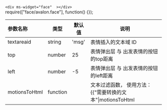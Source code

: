 `<div ms-widget="face"  ></div>`   
 require(["face/avalon.face"], function() {});

| 参数名称  |     类型|  默认值  |说明     |
| :--------  |  ------- | ------| -------- |
|textareaid| string| 'msg' | 表情插入的文本域 ID|
|top| number| 25| 表情弹出层 与 出发表情的按钮的top距离|
|left| number|-5| 表情弹出层 与 出发表情的按钮的left距离|
|motionsToHtml| function|| 文本过滤函数， 使用方法：{{"需要转换的文本"\|motionsToHtml|html}}|

